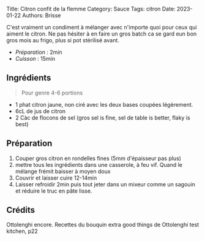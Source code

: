 Title:  Citron confit de la flemme
Category: Sauce
Tags: citron
Date: 2023-01-22
Authors: Brisse

C'est vraiment un condiment à mélanger avec n'importe quoi pour ceux qui aiment le citron. Ne pas hésiter à en faire un gros batch ca se gard eun bon gros mois au frigo, plus si pot stérilisé avant.

- *Préparation* : 2min
- *Cuisson* : 15min

## Ingrédients
> Pour genre 4-6 portions

- 1 phat citron jaune, non ciré avec les deux bases coupées légèrement.
- 6cL de jus de citron
- 2 Càc de flocons de sel (gros sel is fine, sel de table is better, flaky is best)

## Préparation

1. Couper gros citron en rondelles fines (5mm d'épaisseur pas plus)
2. mettre tous les ingrédients dans une casserole, à feu vif. Quand le mélange frémit baisser à moyen doux
3. Couvrir et laisser cuire 12-14min
4. Laisser refroidir 2min puis tout jeter dans un mixeur comme un sagouin et réduire le truc en pâte lisse.

## Crédits
Ottolenghi encore. Recettes du bouquin extra good things de Ottolenghi test kitchen, p22
